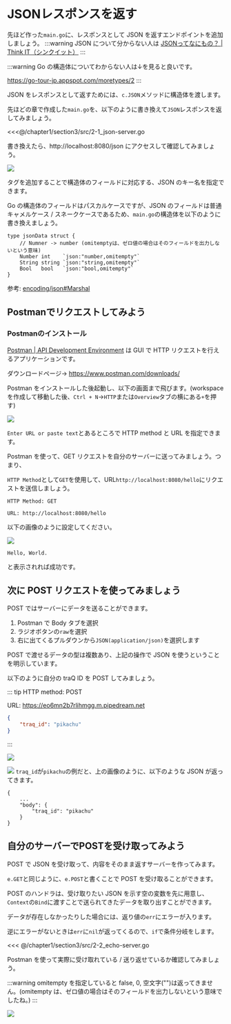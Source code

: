 # JSONレスポンスを返す

先ほど作った`main.go`に、レスポンスとして JSON を返すエンドポイントを追加しましょう。
:::warning
JSON について分からない人は
[JSONってなにもの？ | Think IT（シンクイット）](https://thinkit.co.jp/article/70/1)
:::

:::warning
Go の構造体についてわからない人は↓を見ると良いです。

https://go-tour-jp.appspot.com/moretypes/2
:::

JSON をレスポンスとして返すためには、`c.JSON`メソッドに構造体を渡します。

先ほどの章で作成した`main.go`を、以下のように書き換えて`JSON`レスポンスを返してみましょう。

<<<@/chapter1/section3/src/2-1_json-server.go

書き換えたら、http://localhost:8080/json にアクセスして確認してみましょう。

![](assets/json_server.png)

タグを追加することで構造体のフィールドに対応する、JSON のキー名を指定できます。

Go の構造体のフィールドはパスカルケースですが、JSON のフィールドは普通キャメルケース / スネークケースであるため、`main.go`の構造体を以下のように書き換えましょう。

```go=
type jsonData struct {
    // Numner -> number (omitemptyは、ゼロ値の場合はそのフィールドを出力しないという意味)
	Number int    `json:"number,omitempty"`
	String string `json:"string,omitempty"`
	Bool   bool   `json:"bool,omitempty"`
}
```

参考: [encoding/json#Marshal](https://pkg.go.dev/encoding/json#Marshal)

## Postmanでリクエストしてみよう

### Postmanのインストール
[Postman | API Development Environment](https://www.getpostman.com/) は GUI で HTTP リクエストを行えるアプリケーションです。

ダウンロードページ→ https://www.postman.com/downloads/

Postman をインストールした後起動し、以下の画面まで飛びます。(workspace を作成して移動した後、`Ctrl + N`→`HTTP`または`Overview`タブの横にある`+`を押す)

![](assets/postman.png)

`Enter URL or paste text`とあるところで HTTP method と URL を指定できます。

Postman を使って、GET リクエストを自分のサーバーに送ってみましょう。つまり、

`HTTP Method`として`GET`を使用して、URL`http://localhost:8080/hello`にリクエストを送信しましょう。
```
HTTP Method: GET

URL: http://localhost:8080/hello
```
以下の画像のように設定してください。

![](assets/postman-hello.png)

```
Hello, World.
```
と表示されれば成功です。

## 次に POST リクエストを使ってみましょう

POST ではサーバーにデータを送ることができます。

1. Postman で Body タブを選択
2. ラジオボタンの`raw`を選択
3. 右に出てくるプルダウンから`JSON(application/json)`を選択します

POST で渡せるデータの型は複数あり、上記の操作で JSON を使うということを明示しています。

以下のように自分の traQ ID を POST してみましょう。

::: tip
HTTP method: POST

URL: https://eo6mn2b7rlihmgg.m.pipedream.net

```json
{
    "traq_id": "pikachu"
}
```
:::

![](assets/postman-post.png)

![](assets/postman-response.png)
`traq_id`が`pikachu`の例だと、上の画像のように、以下のような JSON が返ってきます。
```
{
    ...
    "body": {
        "traq_id": "pikachu"
    }
}
```

<!--
inspectある?
から自分のtraQ IDがあるか確認してみましょう
-->

## 自分のサーバーでPOSTを受け取ってみよう

POST で JSON を受け取って、内容をそのまま返すサーバーを作ってみます。

`e.GET`と同じように、`e.POST`と書くことで POST を受け取ることができます。

POST のハンドラは、受け取りたい JSON を示す空の変数を先に用意し、`Context`の`Bind`に渡すことで送られてきたデータを取り出すことができます。

データが存在しなかったりした場合には、返り値の`err`にエラーが入ります。

逆にエラーがないときは`err`に`nil`が返ってくるので、`if`で条件分岐をします。

<<< @/chapter1/section3/src/2-2_echo-server.go

Postman を使って実際に受け取れている / 送り返せているか確認してみましょう。

:::warning
omitempty を指定していると false, 0, 空文字("")は返ってきません。(omitempty は、ゼロ値の場合はそのフィールドを出力しないという意味でしたね。)
:::

![](assets/postman-echo.png)
